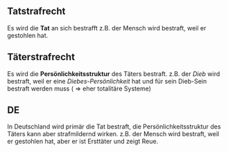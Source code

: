 ## Tatstrafrecht
Es wird die **Tat** an sich bestrafft
z.B. der Mensch wird bestraft, weil er gestohlen hat.

## Täterstrafrecht
Es wird die **Persönlichkeitsstruktur** des Täters bestraft.
z.B. der _Dieb_ wird bestraft, weil er eine _Diebes-Persönlichkeit_ hat und für sein Dieb-Sein bestraft werden muss ( ⇒ eher totalitäre Systeme)

## DE
In Deutschland wird primär die Tat bestraft, die Persönlichkeitsstruktur des Täters kann aber strafmildernd wirken.
z.B. der Mensch wird bestraft, weil er gestohlen hat, aber er ist Ersttäter und zeigt Reue.